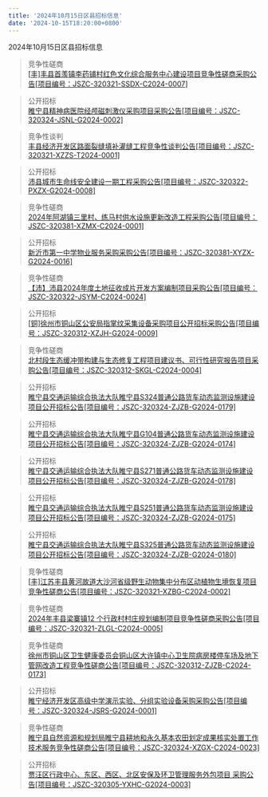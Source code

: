 ```yaml
---
title: '2024年10月15日区县招标信息'
date: '2024-10-15T18:20:00+0800'
---
```

2024年10月15日区县招标信息
<!--more-->
>竞争性磋商<br>
>[[丰]丰县首羡镇李药铺村红色文化综合服务中心建设项目竞争性磋商采购公告[项目编号：JSZC-320321-SSDX-C2024-0007]](http://czj.xz.gov.cn/Home/HomeDetails?type=0&articleid=874770f0-9be8-4586-949c-3e7fc84a3959)

>公开招标<br>
>[睢宁县精神病医院经颅磁刺激仪采购项目采购公告[项目编号：JSZC-320324-JSNL-G2024-0002]](http://czj.xz.gov.cn/Home/HomeDetails?type=0&articleid=47d25fb7-ed98-409b-b59d-e345c1453d56)

>竞争性谈判<br>
>[丰县经济开发区路面裂缝填补灌缝工程竞争性谈判公告[项目编号：JSZC-320321-XZZS-T2024-0001]](http://czj.xz.gov.cn/Home/HomeDetails?type=0&articleid=b04441dd-b45a-440c-b9f1-3645596e6b45)

>公开招标<br>
>[沛县城市生命线安全建设一期工程采购公告[项目编号：JSZC-320322-PXZX-G2024-0008]](http://czj.xz.gov.cn/Home/HomeDetails?type=0&articleid=c16a575a-cb05-4bff-b954-ce1400d6f310)

>竞争性磋商<br>
>[2024年阿湖镇三里村、练马村供水设施更新改造工程采购公告[项目编号：JSZC-320381-XZMX-C2024-0001]](http://czj.xz.gov.cn/Home/HomeDetails?type=0&articleid=fb04c892-254b-4402-b3b1-c500025a7eb8)

>公开招标<br>
>[新沂市第一中学物业服务采购采购公告[项目编号：JSZC-320381-XYZX-G2024-0016]](http://czj.xz.gov.cn/Home/HomeDetails?type=0&articleid=55a9e10f-854c-4999-982f-d2c8d68401b4)

>竞争性磋商<br>
>[【沛】沛县2024年度土地征收成片开发方案编制项目采购公告[项目编号：JSZC-320322-JSYM-C2024-0024]](http://czj.xz.gov.cn/Home/HomeDetails?type=0&articleid=c762880c-dd68-45fc-9ce6-caf9e288f134)

>公开招标<br>
>[[铜]徐州市铜山区公安局指掌纹采集设备采购项目公开招标采购公告[项目编号：JSZC-320312-XZJH-G2024-0009]](http://czj.xz.gov.cn/Home/HomeDetails?type=0&articleid=c291a63f-5dda-4471-98f0-72244aee86a7)

>竞争性磋商<br>
>[北村段生态缓冲带构建与生态修复工程项目建议书、可行性研究报告项目采购公告[项目编号：JSZC-320312-SKGL-C2024-0004]](http://czj.xz.gov.cn/Home/HomeDetails?type=0&articleid=73ead1ab-215f-46f8-b246-9e94acd14fbb)

>公开招标<br>
>[睢宁县交通运输综合执法大队睢宁县S324普通公路货车动态监测设施建设项目公开招标公告[项目编号：JSZC-320324-ZJZB-G2024-0179]](http://czj.xz.gov.cn/Home/HomeDetails?type=0&articleid=6d95a7f3-b479-41c2-b697-d359f7cf630a)

>公开招标<br>
>[睢宁县交通运输综合执法大队睢宁县G104普通公路货车动态监测设施建设项目公开招标公告[项目编号：JSZC-320324-ZJZB-G2024-0174]](http://czj.xz.gov.cn/Home/HomeDetails?type=0&articleid=c1f6527b-8491-4687-985b-2918a1d4b1e9)

>公开招标<br>
>[睢宁县交通运输综合执法大队睢宁县S271普通公路货车动态监测设施建设项目公开招标公告[项目编号：JSZC-320324-ZJZB-G2024-0178]](http://czj.xz.gov.cn/Home/HomeDetails?type=0&articleid=3e820387-85a4-4cb6-831f-a0ae3ebb274e)

>公开招标<br>
>[睢宁县交通运输综合执法大队睢宁县S251普通公路货车动态监测设施建设项目公开招标公告[项目编号：JSZC-320324-ZJZB-G2024-0175]](http://czj.xz.gov.cn/Home/HomeDetails?type=0&articleid=5e600570-bee8-4f64-9559-1c2e66a28b93)

>公开招标<br>
>[睢宁县交通运输综合执法大队睢宁县S325普通公路货车动态监测设施建设项目公开招标公告[项目编号：JSZC-320324-ZJZB-G2024-0180]](http://czj.xz.gov.cn/Home/HomeDetails?type=0&articleid=7aaa85e7-0624-40d8-a0e9-8c72f616656d)

>竞争性磋商<br>
>[[丰]江苏丰县黄河故道大沙河省级野生动物集中分布区动植物生境恢复项目竞争性磋商公告[项目编号：JSZC-320321-XZBG-C2024-0002]](http://czj.xz.gov.cn/Home/HomeDetails?type=0&articleid=3d104525-04f5-4f98-8bf5-85e3826e3398)

>竞争性磋商<br>
>[2024年丰县梁寨镇12 个行政村村庄规划编制项目竞争性磋商采购公告[项目编号：JSZC-320321-ZLGL-C2024-0005]](http://czj.xz.gov.cn/Home/HomeDetails?type=0&articleid=a0910682-2667-4519-af60-ac702923a7a3)

>竞争性磋商<br>
>[徐州市铜山区卫生健康委员会铜山区大许镇中心卫生院病房楼停车场及地下管网改造工程竞争性磋商公告[项目编号：JSZC-320312-ZJZB-C2024-0173]](http://czj.xz.gov.cn/Home/HomeDetails?type=0&articleid=46ece6f5-f3f9-47ca-bfd5-c59ef6b91c8f)

>公开招标<br>
>[                                                      睢宁经济开发区高级中学演示实验、分组实验设备采购采购公告[项目编号：JSZC-320324-JSRS-G2024-0001]](http://czj.xz.gov.cn/Home/HomeDetails?type=0&articleid=6635d424-909b-42ee-94ce-df928da29de4)

>竞争性磋商<br>
>[睢宁县自然资源和规划局睢宁县耕地和永久基本农田划定成果核实处置工作技术服务竞争性磋商公告[项目编号：JSZC-320324-XZGX-C2024-0023]](http://czj.xz.gov.cn/Home/HomeDetails?type=0&articleid=a148621c-9fc1-4b98-8a9a-7c95624b57eb)

>公开招标<br>
>[贾汪区行政中心、东区、西区、北区安保及环卫管理服务外包项目 采购公告[项目编号：JSZC-320305-YXHC-G2024-0003]](http://czj.xz.gov.cn/Home/HomeDetails?type=0&articleid=bd3f6897-5325-4fd9-a3b2-65ec9fdcee52)

